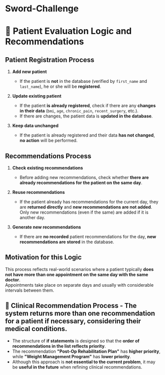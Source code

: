 # Sword-Challenge

# 🏥 Patient Evaluation Logic and Recommendations  

##  Patient Registration Process 
1. **Add new patient**  
   - If the patient is **not** in the database (verified by `first_name` and `last_name`), he or she will be **registered**.

2. **Update existing patient**  
   - If the patient **is already registered**, check if there are any **changes in their data** (`bmi`, `age`, `chronic_pain`, `recent_surgery`, etc.). 
   - If there are changes, the patient data is **updated in the database**.  

3. **Keep data unchanged**  
   - If the patient is already registered and their data **has not changed**, **no action** will be performed.  

##  Recommendations Process
1. **Check existing recommendations**  
   - Before adding new recommendations, check whether **there are already recommendations for the patient on the same day**. 

2. **Reuse recommendations**  
   - If the patient already has recommendations for the current day, they are **returned directly** and **new recommendations are not added**. Only new recommendations (even if the same) are added if it is another day. 

3. **Generate new recommendations**  
   - If there are **no recorded** patient recommendations for the day, **new recommendations are stored** in the database.

##  Motivation for this Logic  
This process reflects real-world scenarios where a patient typically **does not have more than one appointment on the same day with the same doctor**.  
Appointments take place on separate days and usually with considerable intervals between them.    


## 🏨 Clinical Recommendation Process - The system returns **more than one recommendation** for a patient if necessary, considering their medical conditions.
- The structure of **if statements** is designed so that the **order of recommendations in the list reflects priority**.
- The recommendation **"Post-Op Rehabilitation Plan"** has **higher priority**, while **"Weight Management Program"** has **lower priority**.
- Although this approach is **not essential to the current problem**, it may be **useful in the future** when refining clinical recommendations.
